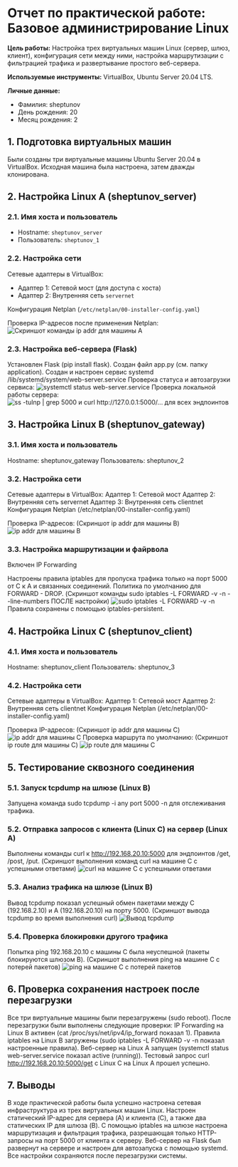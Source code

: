 # Отчет по практической работе: Базовое администрирование Linux

**Цель работы:** Настройка трех виртуальных машин Linux (сервер, шлюз, клиент), конфигурация сети между ними, настройка маршрутизации с фильтрацией трафика и развертывание простого веб-сервера.

**Используемые инструменты:** VirtualBox, Ubuntu Server 20.04 LTS.

**Личные данные:**
*   Фамилия: sheptunov
*   День рождения: 20
*   Месяц рождения: 2

## 1. Подготовка виртуальных машин

Были созданы три виртуальные машины Ubuntu Server 20.04 в VirtualBox. Исходная машина была настроена, затем дважды клонирована.

## 2. Настройка Linux A (sheptunov_server)

### 2.1. Имя хоста и пользователь
*   Hostname: `sheptunov_server`
*   Пользователь: `sheptunov_1`

### 2.2. Настройка сети
Сетевые адаптеры в VirtualBox:
*   Адаптер 1: Сетевой мост (для доступа с хоста)
*   Адаптер 2: Внутренняя сеть `servernet`

Конфигурация Netplan (`/etc/netplan/00-installer-config.yaml`)

Проверка IP-адресов после применения Netplan:
![Скриншот команды ip addr для машины A](./screenshots/ipaddrA.png)
### 2.3. Настройка веб-сервера (Flask)
Установлен Flask (pip install flask).
Создан файл app.py (см. папку application).
Создан и настроен сервис systemd /lib/systemd/system/web-server.service
Проверка статуса и автозагрузки сервиса:
![systemctl status web-server.service](./screenshots/webserver.png)
Проверка локальной работы сервера:
![ss -tulnp | grep 5000 и curl http://127.0.0.1:5000/... для всех эндпоинтов](./screenshots/curlA.png)
## 3. Настройка Linux B (sheptunov_gateway)
### 3.1. Имя хоста и пользователь
Hostname: sheptunov_gateway
Пользователь: sheptunov_2

### 3.2. Настройка сети
Сетевые адаптеры в VirtualBox:
Адаптер 1: Сетевой мост
Адаптер 2: Внутренняя сеть servernet
Адаптер 3: Внутренняя сеть clientnet
Конфигурация Netplan (/etc/netplan/00-installer-config.yaml)

Проверка IP-адресов:
(Скриншот ip addr для машины B)
![ip addr для машины B](./screenshots/ipaddrB.png)
### 3.3. Настройка маршрутизации и файрвола
Включен IP Forwarding

Настроены правила iptables для пропуска трафика только на порт 5000 от C к A и связанных соединений. Политика по умолчанию для FORWARD - DROP.
(Скриншот команды sudo iptables -L FORWARD -v -n --line-numbers ПОСЛЕ настройки)
![sudo iptables -L FORWARD -v -n ](./screenshots/iptables.png)
Правила сохранены с помощью iptables-persistent.

## 4. Настройка Linux C (sheptunov_client)
### 4.1. Имя хоста и пользователь
Hostname: sheptunov_client
Пользователь: sheptunov_3

### 4.2. Настройка сети
Сетевые адаптеры в VirtualBox:
Адаптер 1: Сетевой мост
Адаптер 2: Внутренняя сеть clientnet
Конфигурация Netplan (/etc/netplan/00-installer-config.yaml)

Проверка IP-адресов:
(Скриншот ip addr для машины C)
![ip addr для машины C](./screenshots/ipaddrC.png)
Проверка маршрута по умолчанию:
(Скриншот ip route для машины C)
![ip route для машины C](./screenshots/iproute.png)

## 5. Тестирование сквозного соединения
### 5.1. Запуск tcpdump на шлюзе (Linux B)
Запущена команда sudo tcpdump -i any port 5000 -n для отслеживания трафика.
### 5.2. Отправка запросов с клиента (Linux C) на сервер (Linux A)
Выполнены команды curl к http://192.168.20.10:5000 для эндпоинтов /get, /post, /put.
(Скриншот выполнения команд curl на машине C с успешными ответами)
![curl на машине C с успешными ответами](./screenshots/curlC.png)
### 5.3. Анализ трафика на шлюзе (Linux B)
Вывод tcpdump показал успешный обмен пакетами между C (192.168.2.10) и A (192.168.20.10) на порту 5000.
(Скриншот вывода tcpdump во время выполнения curl)
![Вывод tcpdump](./screenshots/tcpdump.png)

### 5.4. Проверка блокировки другого трафика
Попытка ping 192.168.20.10 с машины C была неуспешной (пакеты блокируются шлюзом B).
(Скриншот выполнения ping на машине C с потерей пакетов)
![ping на машине C с потерей пакетов](./screenshots/pingloss.png)
## 6. Проверка сохранения настроек после перезагрузки
Все три виртуальные машины были перезагружены (sudo reboot). После перезагрузки были выполнены следующие проверки:
IP Forwarding на Linux B активен (cat /proc/sys/net/ipv4/ip_forward показал 1).
Правила iptables на Linux B загружены (sudo iptables -L FORWARD -v -n показал настроенные правила).
Веб-сервер на Linux A запущен (systemctl status web-server.service показал active (running)).
Тестовый запрос curl http://192.168.20.10:5000/get с Linux C на Linux A прошел успешно.

## 7. Выводы
В ходе практической работы была успешно настроена сетевая инфраструктура из трех виртуальных машин Linux. Настроен статический IP-адрес для сервера (A) и клиента (C), а также два статических IP для шлюза (B). С помощью iptables на шлюзе настроена маршрутизация и фильтрация трафика, разрешающая только HTTP-запросы на порт 5000 от клиента к серверу. Веб-сервер на Flask был развернут на сервере и настроен для автозапуска с помощью systemd. Все настройки сохраняются после перезагрузки системы.